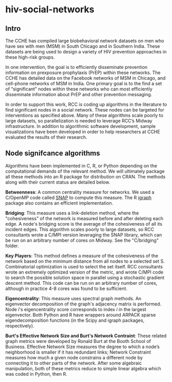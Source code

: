 # hiv-social-networks

## Intro

The CCHE has compiled large biobehavioral network datasets on men who have sex with men (MSM) in South Chicago and in Southern India. These datasets are being used to design a variety of HIV prevention approaches in these high-risk groups.

In one intervention, the goal is to efficiently disseminate prevention information on prexposure prophylaxis (PrEP) within these networks. The CCHE has detailed data on the Facebook networks of MSM in Chicago, and cell-phone networks of MSM in India. One primary goal is to the find a set of “significant” nodes within these networks who can most efficiently disseminate information about PrEP and other prevention messaging.

In order to support this work, RCC is coding up algorithms in the literature to find significant nodes in a social network. These nodes can be targeted for interventions as specified above. Many of these algorithms scale poorly to large datasets, so parallelization is needed to leverage RCC’s Midway infrastructure. In addition to algorithmic software development, sample visualizations have been developed in order to help researchers at CCHE evaluated the results of their research.

## Node signifcance algorithms

Algorithms have been implemented in C, R, or Python depending on the computational demands of the relevant method. We will
ultimately package all these methods into an R package for distribution on CRAN. The methods along with their current status
are detailed below.

**Betweenness**: A common centrality measure for networks. We used a C/OpenMP code called [SNAP](http://snap-graph.sourceforge.net/) to compute this measure. The R [igraph](http://igraph.org/r/) package also contains an efficient implementation.

**Bridging**: This measure uses a link-deletion method, where the "cohesiveness" of the network is measured before and after deleting each edge. A node's bridging score is the average of the cohesiveness of all its incident edges. This algorithm scales poorly to large datasets, so RCC consultants wrote a C/MPI version leveraging the SNAP library, which can be run on an arbitrary number of cores on Midway. See the "C/bridging" folder.

**Key Players**: This method defines a measure of the cohesiveness of the network based on the minimum distance from all nodes to a selected set S. Combinatorial optimization is used to select the set itself. RCC consultants wrote an extremely optimized version of the metric, and wrote C/MPI code to search the possible solution space in parallel using a stochastic gradient descent method. This code can be run on an arbitrary number of cores, although in practice 4-8 cores was found to be sufficient.

**Eigencentrality**: This measure uses spectral graph methods. An eigenvector decomposition of the graph's adjacency matrix is performed. Node *i*'s eigencentrality score corresponds to index *i* in the largest eigenvector. Both Python and R have wrappers around ARPACK sparse eigendecomposition functions (in the Scipy and igraph packages, respectively).

**Burt's Effective Network Size and Burt's Network Contraint**: These related graph metrics were developed by Ronald Burt at the Booth School of Business. Effective Network Size measures the degree to which a node’s neighborhood is smaller if it has redundant links; Network Constraint measures how much a given node constrains a different node by connecting it to other parts of the network. After some algebraic manipulation, both of these metrics reduce to simple linear algebra which was coded in Python, then R.